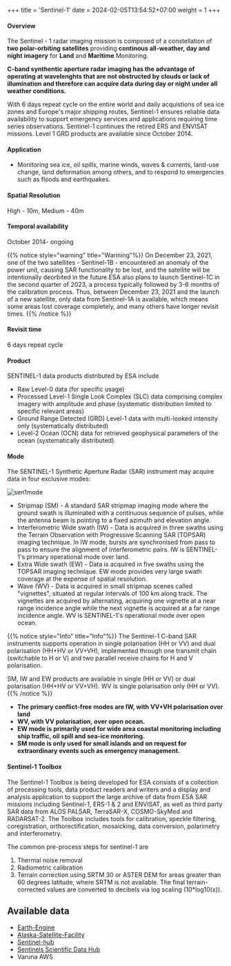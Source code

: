 +++
title = 'Sentinel-1'
date = 2024-02-05T13:54:52+07:00
weight = 1
+++

#### Overview

The Sentinel - 1 radar imaging mission is composed of a constellation of **two polar-orbiting satellites** providing **continous all-weather, day and night imagery** for **Land** and **Maritime** Monitoring. 

**C-band synthentic aperture radar imaging has the advantage of operating at wavelenghts that are not obstructed by clouds or lack of illumination and therefore can acquire data during day or night under all weather conditions.** 

With 6 days repeat cycle on the entire world and daily acquistions of sea ice zones and Europe's major shipping routes, Sentinel-1 ensures reliable data availability to support emergency services and applications requiring time series observations. Sentinel-1 continues the retired ERS and ENVISAT missions. Level 1 GRD products are available since October 2014.

#### Application
- Monitoring sea ice, oil spills, marine winds, waves & currents, land-use change, land deformation among others, and to respond to emergencies such as floods and earthquakes.

#### Spatial Resolution
High - 10m, Medium - 40m

#### Temporal availability
October 2014- ongoing

{{% notice style="warning" title="Warining"%}}
On December 23, 2021, one of the two satellites - Sentinel-1B - encountered an anomaly of the power unit, causing SAR functionality to be lost, and the satellite will be intentionally deorbited in the future.ESA also plans to launch Sentinel-1C in the second quarter of 2023, a process typically followed by 3-6 months of the calibration process. Thus, between December 23, 2021 and the launch of a new satellite, only data from Sentinel-1A is available, which means some areas lost coverage completely, and many others have longer revisit times. {{% /notice %}}

#### Revisit time

6 days repeat cycle 


#### Product
SENTINEL-1 data products distributed by ESA include

- Raw Level-0 data (for specific usage)
- Processed Level-1 Single Look Complex (SLC) data comprising complex imagery with amplitude and phase (systematic distribution limited to specific relevant areas)
- Ground Range Detected (GRD) Level-1 data with multi-looked intensity only (systematically distributed)
- Level-2 Ocean (OCN) data for retrieved geophysical parameters of the ocean (systematically distributed).

#### Mode

The SENTINEL-1 Synthetic Aperture Radar (SAR) instrument may acquire data in four exclusive modes:

![sen1mode](/sen1mode.jpeg)

- Stripmap (SM) - A standard SAR stripmap imaging mode where the ground swath is illuminated with a continuous sequence of pulses, while the antenna beam is pointing to a fixed azimuth and elevation angle.
- Interferometric Wide swath (IW) - Data is acquired in three swaths using the Terrain Observation with Progressive Scanning SAR (TOPSAR) imaging technique. In IW mode, bursts are synchronised from pass to pass to ensure the alignment of interferometric pairs. IW is SENTINEL-1's primary operational mode over land.
- Extra Wide swath (EW) - Data is acquired in five swaths using the TOPSAR imaging technique. EW mode provides very large swath coverage at the expense of spatial resolution.
- Wave (WV) - Data is acquired in small stripmap scenes called "vignettes", situated at regular intervals of 100 km along track. The vignettes are acquired by alternating, acquiring one vignette at a near range incidence angle while the next vignette is acquired at a far range incidence angle. WV is SENTINEL-1's operational mode over open ocean.


{{% notice style="Info" title="Info"%}}
The Sentinel-1 C-band SAR instruments supports operation in single polarisation (HH or VV) and dual polarisation (HH+HV or VV+VH), implemented through one transmit chain (switchable to H or V) and two parallel receive chains for H and V polarisation.

SM, IW and EW products are available in single (HH or VV) or dual polarisation (HH+HV or VV+VH). WV is single polarisation only (HH or VV). {{% /notice %}}

- **The primary conflict-free modes are IW, with VV+VH polarisation over land**
- **WV, with VV polarisation, over open ocean.**
- **EW mode is primarily used for wide area coastal monitoring including ship traffic, oil spill and sea-ice monitoring.** 
- **SM mode is only used for small islands and on request for extraordinary events such as emergency management.**

#### Sentinel-1 Toolbox 
The Sentinel-1 Toolbox is being developed for ESA consists of a collection of processing tools, data product readers and writers and a display and analysis application to support the large archive of data from ESA SAR missions including Sentinel-1, ERS-1 & 2 and ENVISAT, as well as third party SAR data from ALOS PALSAR, TerraSAR-X, COSMO-SkyMed and RADARSAT-2. The Toolbox includes tools for calibration, speckle filtering, coregistration, orthorectification, mosaicking, data conversion, polarimetry and interferometry.

The common pre-process steps for sentinel-1 are

1. Thermal noise removal
2. Radiometric calibration
3. Terrain correction using SRTM 30 or ASTER DEM for areas greater than 60 degrees latitude, where SRTM is not available. The final terrain-corrected values are converted to decibels via log scaling (10*log10(x)).


## Available data
- [Earth-Engine](https://developers.google.com/earth-engine/datasets/catalog/COPERNICUS_S1_GRD) 
- [Alaska-Satellite-Facility](https://asf.alaska.edu/datasets/daac/sentinel-1/)
- [Sentinel-hub](https://www.sentinel-hub.com/)
- [Sentinels Scientific Data Hub](https://dataspace.copernicus.eu/)
- Varuna AWS

